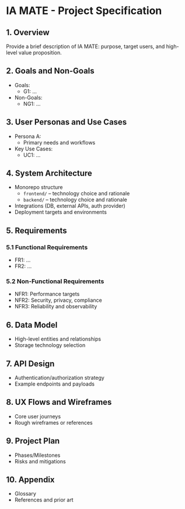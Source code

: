 # IA MATE - Project Specification

## 1. Overview
Provide a brief description of IA MATE: purpose, target users, and high-level value proposition.

## 2. Goals and Non-Goals
- Goals:
  - G1: ...
- Non-Goals:
  - NG1: ...

## 3. User Personas and Use Cases
- Persona A:
  - Primary needs and workflows
- Key Use Cases:
  - UC1: ...

## 4. System Architecture
- Monorepo structure
  - `frontend/` – technology choice and rationale
  - `backend/` – technology choice and rationale
- Integrations (DB, external APIs, auth provider)
- Deployment targets and environments

## 5. Requirements
### 5.1 Functional Requirements
- FR1: ...
- FR2: ...

### 5.2 Non-Functional Requirements
- NFR1: Performance targets
- NFR2: Security, privacy, compliance
- NFR3: Reliability and observability

## 6. Data Model
- High-level entities and relationships
- Storage technology selection

## 7. API Design
- Authentication/authorization strategy
- Example endpoints and payloads

## 8. UX Flows and Wireframes
- Core user journeys
- Rough wireframes or references

## 9. Project Plan
- Phases/Milestones
- Risks and mitigations

## 10. Appendix
- Glossary
- References and prior art
